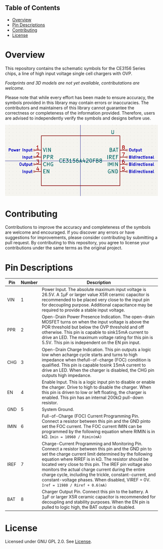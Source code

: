 ﻿
## Table of Contents

- [Overview](#overview)
- [Pin Descriptions](#pin-descriptions)
- [Contributing](#contributing)
- [License](#license)

# Overview

This repository contains the schematic symbols for the CE3156 Series chips, a line of high input voltage single cell chargers with OVP.

_Footprints and 3D models are not yet available, contributations are welcome._

Please note that while every effort has been made to ensure accuracy, the symbols provided in this library may contain errors or inaccuracies. The contributors and maintainers of this library cannot guarantee the correctness or completeness of the information provided. Therefore, users are advised to independently verify the symbols and designs before use.

![CE3156A420FB8 Schematic Symbol](docs/img/symbol.png)

# Contributing

Contributions to improve the accuracy and completeness of the symbols are welcome and encouraged. If you discover any errors or have suggestions for improvements, please consider contributing by submitting a pull request. By contributing to this repository, you agree to license your contributions under the same terms as the original project.

# Pin Descriptions

| Pin        | Number  | Description                                         |
|------------|-------|-----------------------------------------------------|
| VIN  | 1 | Power Input. The absolute maximum input voltage is 26.5V. A 1μF or larger value X5R ceramic capacitor is recommended to be placed very close to the input pin for decoupling purpose. Additional capacitance may be required to provide a stable input voltage. |
| PPR  | 2 | Open-Drain Power Presence Indication. The open-drain MOSFET turns on when the input voltage is above the POR threshold but below the OVP threshold and off otherwise. This pin is capable to sink15mA current to drive an LED. The maximum voltage rating for this pin is 5.5V. This pin is independent on the EN pin input. |
| CHG  | 3 | Open-Drain Charge Indication. This pin outputs a logic low when acharge cycle starts and turns to high impedance when thefull-of-charge (FOC) condition is qualified. This pin is capable tosink 15mA current to drive an LED. When the charger is disabled, the CHG pin outputs high impedance. |
| EN   | 4 | Enable Input. This is a logic input pin to disable or enable the charger. Drive to high to disable the charger. When this pin is driven to low or left floating, the charger is enabled. This pin has an internal 200kΩ pull-down resistor. |
| GND  | 5 | System Ground. |
| IMIN | 6 | Full-of-Charge (FOC) Current Programming Pin. Connect a resistor between this pin and the GND pinto set the FOC current. The FOC current IMIN can be programmed by the following equation where RIMIN is in kΩ. `Imin = 10960 / Rimin(mA)` |
| IREF | 7 | Charge-Current Programming and Monitoring Pin. Connect a resistor between this pin and the GND pin to set the charge current limit determined by the following equation where RIREF is in kΩ. The resistor should be located very close to this pin. The IREF pin voltage also monitors the actual charge current during the entire charge cycle, including the trickle, constant-current, and constant-voltage phases. When disabled, VIREF = 0V. `Iref = 11980 / Riref + 0.6(mA)` |
| BAT  | 8 | Charger Output Pin. Connect this pin to the battery. A 1μF or larger X5R ceramic capacitor is recommended for decoupling and stability purposes. When the EN pin is pulled to logic high, the BAT output is disabled. |

# License

Licensed under GNU GPL 2.0. See [License](LICENSE.md).